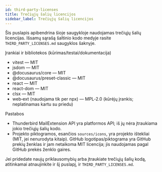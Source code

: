 ```yaml
---
id: third-party-licenses
title: Trečiųjų šalių licencijos
sidebar_label: Trečiųjų šalių licencijos
---
```


Šis puslapis apibendrina šioje saugykloje naudojamas trečiųjų šalių licencijas. Išsamų
sąrašą šaltinio kodo medyje rasite `THIRD_PARTY_LICENSES.md` saugyklos
šaknyje.

Įrankiai ir bibliotekos (kūrimas/testai/dokumentacija)

- vitest — MIT
- jsdom — MIT
- @docusaurus/core — MIT
- @docusaurus/preset-classic — MIT
- react — MIT
- react-dom — MIT
- clsx — MIT
- web‑ext (naudojama tik per npx) — MPL‑2.0 (kūrėjų įrankis; neplatinamas kartu su priedu)

Pastabos

- Thunderbird MailExtension API yra platformos API; iš jų nėra įtraukiama jokio trečiųjų šalių kodo.
- Projekto piktogramos, esančios `sources/icons`, yra projekto ištekliai (MIT, jei nenurodyta kitaip). GitHub logotipas/piktograma yra GitHub prekių ženklas ir jam netaikoma MIT licencija; jis naudojamas pagal GitHub prekės ženklo gaires.

Jei pridedate naujų priklausomybių arba įtraukiate trečiųjų šalių kodą, atitinkamai atnaujinkite ir šį
puslapį, ir `THIRD_PARTY_LICENSES.md`.
